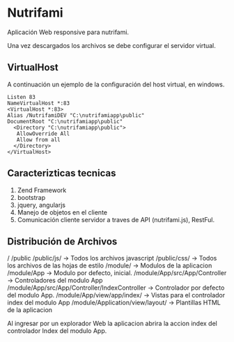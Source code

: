 Nutrifami
=======================

Aplicación Web responsive para nutrifami.

Una vez descargados los archivos se debe configurar el servidor virtual.

VirtualHost
--------------
 A continuación un ejemplo de la configuración del host virtual, en windows.
 
    Listen 83
    NameVirtualHost *:83
    <VirtualHost *:83>
    Alias /NutrifamiDEV "C:\nutrifamiapp\public"
    DocumentRoot "C:\nutrifamiapp\public"
      <Directory "C:\nutrifamiapp\public">
       AllowOverride All
       Allow from all
      </Directory>
    </VirtualHost>


Caracterizticas tecnicas
------------------------

 1. Zend Framework
 2. bootstrap
 3. jquery, angularjs
 4. Manejo de objetos en el cliente
 5. Comunicación cliente servidor a traves de API (nutrifami.js), RestFul.


Distribución de Archivos
------------------------

  /
  /public
  /public/js/                                        ->  Todos los archivos javascript
  /public/css/                                       ->  Todos los archivos de las hojas de estilo
  /module/                                           ->  Modulos de la aplicacion
  /module/App                                        ->  Modulo por defecto, inicial.
  /module/App/src/App/Controller                     ->  Controladores del modulo App
  /module/App/src/App/Controller/IndexController     ->  Controlador por defecto del modulo App.
  /module/App/view/app/index/                        ->  Vistas para el controlador index del modulo App
  /module/Application/view/layout/                   ->  Plantillas HTML de la aplicacion

Al ingresar por un explorador Web la aplicacion abrira la accion index del controlador Index del modulo App.

